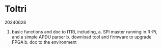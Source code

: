 # ToItri
20240628
1. basic functions and doc to ITRI, including,
   a. SPI master running  in R-Pi, and a simple APDU parser
   b. download tool and firmware to upgrade FPGA
   b. doc to the environment
